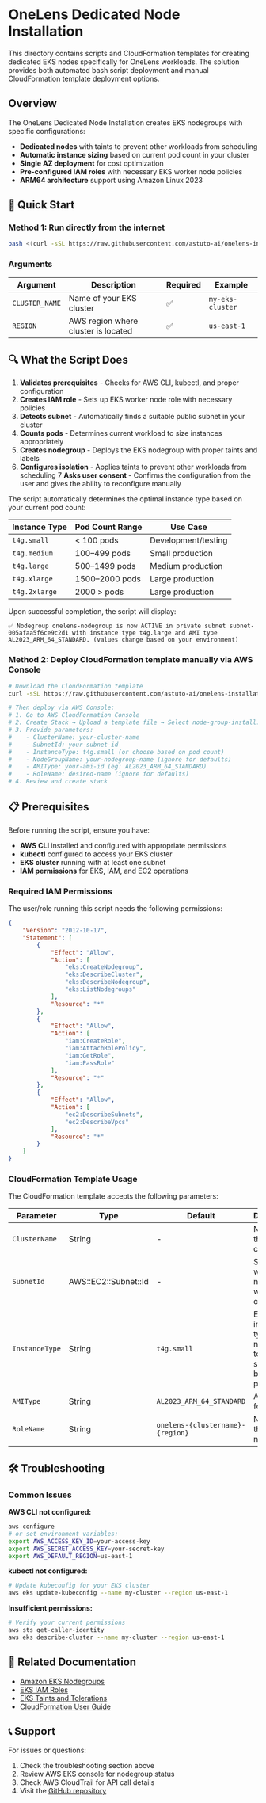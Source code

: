 # OneLens Dedicated Node Installation

This directory contains scripts and CloudFormation templates for creating dedicated EKS nodes specifically for OneLens workloads. The solution provides both automated bash script deployment and manual CloudFormation template deployment options.

## Overview

The OneLens Dedicated Node Installation creates EKS nodegroups with specific configurations:
- **Dedicated nodes** with taints to prevent other workloads from scheduling
- **Automatic instance sizing** based on current pod count in your cluster
- **Single AZ deployment** for cost optimization
- **Pre-configured IAM roles** with necessary EKS worker node policies
- **ARM64 architecture** support using Amazon Linux 2023

## 🚀 Quick Start

### Method 1: Run directly from the internet
```bash
bash <(curl -sSL https://raw.githubusercontent.com/astuto-ai/onelens-installation-scripts/release/v1.3.0-dedicated-node/scripts/dedicated-node-installation/node-group-install.sh) <cluster_name> <region>
```

### Arguments

| Argument | Description | Required | Example |
|----------|-------------|----------|---------|
| `CLUSTER_NAME` | Name of your EKS cluster | ✅ | `my-eks-cluster` |
| `REGION` | AWS region where cluster is located | ✅ | `us-east-1` |


## 🔍 What the Script Does

1. **Validates prerequisites** - Checks for AWS CLI, kubectl, and proper configuration
2. **Creates IAM role** - Sets up EKS worker node role with necessary policies
3. **Detects subnet** - Automatically finds a suitable public subnet in your cluster
4. **Counts pods** - Determines current workload to size instances appropriately
5. **Creates nodegroup** - Deploys the EKS nodegroup with proper taints and labels
6. **Configures isolation** - Applies taints to prevent other workloads from scheduling
7 **Asks user consent** - Confirms the configuration from the user and gives the ability to reconfigure manually


The script automatically determines the optimal instance type based on your current pod count:

| Instance Type | Pod Count Range | Use Case |
|---------------|-----------------|----------|
| `t4g.small` | < 100 pods | Development/testing |
| `t4g.medium` | 100–499 pods | Small production |
| `t4g.large` | 500–1499 pods | Medium production |
| `t4g.xlarge` | 1500–2000 pods | Large production |
| `t4g.2xlarge` | 2000 > pods | Large production |

Upon successful completion, the script will display:

```
✅ Nodegroup onelens-nodegroup is now ACTIVE in private subnet subnet-005afaa5f6ce9c2d1 with instance type t4g.large and AMI type AL2023_ARM_64_STANDARD. (values change based on your environment)
```

### Method 2: Deploy CloudFormation template manually via AWS Console
```bash
# Download the CloudFormation template
curl -sSL https://raw.githubusercontent.com/astuto-ai/onelens-installation-scripts/release/v1.3.0-dedicated-node/scripts/dedicated-node-installation/node-group-install.yaml -o node-group-install.yaml

# Then deploy via AWS Console:
# 1. Go to AWS CloudFormation Console
# 2. Create Stack → Upload a template file → Select node-group-install.yaml
# 3. Provide parameters:
#    - ClusterName: your-cluster-name
#    - SubnetId: your-subnet-id
#    - InstanceType: t4g.small (or choose based on pod count)
#    - NodeGroupName: your-nodegroup-name (ignore for defaults)
#    - AMIType: your-ami-id (eg: AL2023_ARM_64_STANDARD)
#    - RoleName: desired-name (ignore for defaults)
# 4. Review and create stack
```

## 📋 Prerequisites

Before running the script, ensure you have:

- **AWS CLI** installed and configured with appropriate permissions
- **kubectl** configured to access your EKS cluster
- **EKS cluster** running with at least one subnet
- **IAM permissions** for EKS, IAM, and EC2 operations

### Required IAM Permissions

The user/role running this script needs the following permissions:

```json
{
    "Version": "2012-10-17",
    "Statement": [
        {
            "Effect": "Allow",
            "Action": [
                "eks:CreateNodegroup",
                "eks:DescribeCluster",
                "eks:DescribeNodegroup",
                "eks:ListNodegroups"
            ],
            "Resource": "*"
        },
        {
            "Effect": "Allow",
            "Action": [
                "iam:CreateRole",
                "iam:AttachRolePolicy",
                "iam:GetRole",
                "iam:PassRole"
            ],
            "Resource": "*"
        },
        {
            "Effect": "Allow",
            "Action": [
                "ec2:DescribeSubnets",
                "ec2:DescribeVpcs"
            ],
            "Resource": "*"
        }
    ]
}
```


### CloudFormation Template Usage

The CloudFormation template accepts the following parameters:

| Parameter | Type | Default | Description |
|-----------|------|---------|-------------|
| `ClusterName` | String | - | Name of the EKS cluster |
| `SubnetId` | AWS::EC2::Subnet::Id | - | Subnet ID where the nodegroup will be created |
| `InstanceType` | String | `t4g.small` | EC2 instance type for the nodegroup to be selected based on pods count |
| `AMIType` | String | `AL2023_ARM_64_STANDARD` | AMIType for instance |
| `RoleName` | String | `onelens-{clustername}-{region}` | Name for the noderole |



## 🛠 Troubleshooting

### Common Issues

**AWS CLI not configured:**
```bash
aws configure
# or set environment variables:
export AWS_ACCESS_KEY_ID=your-access-key
export AWS_SECRET_ACCESS_KEY=your-secret-key  
export AWS_DEFAULT_REGION=us-east-1
```

**kubectl not configured:**
```bash
# Update kubeconfig for your EKS cluster
aws eks update-kubeconfig --name my-cluster --region us-east-1
```

**Insufficient permissions:**
```bash
# Verify your current permissions
aws sts get-caller-identity
aws eks describe-cluster --name my-cluster --region us-east-1
```


## 🔗 Related Documentation

- [Amazon EKS Nodegroups](https://docs.aws.amazon.com/eks/latest/userguide/managed-node-groups.html)
- [EKS IAM Roles](https://docs.aws.amazon.com/eks/latest/userguide/worker_node_IAM_role.html)
- [EKS Taints and Tolerations](https://kubernetes.io/docs/concepts/scheduling-eviction/taint-and-toleration/)
- [CloudFormation User Guide](https://docs.aws.amazon.com/cloudformation/)

## 📞 Support

For issues or questions:
1. Check the troubleshooting section above
2. Review AWS EKS console for nodegroup status
3. Check AWS CloudTrail for API call details
4. Visit the [GitHub repository](https://github.com/astuto-ai/onelens-installation-scripts)
